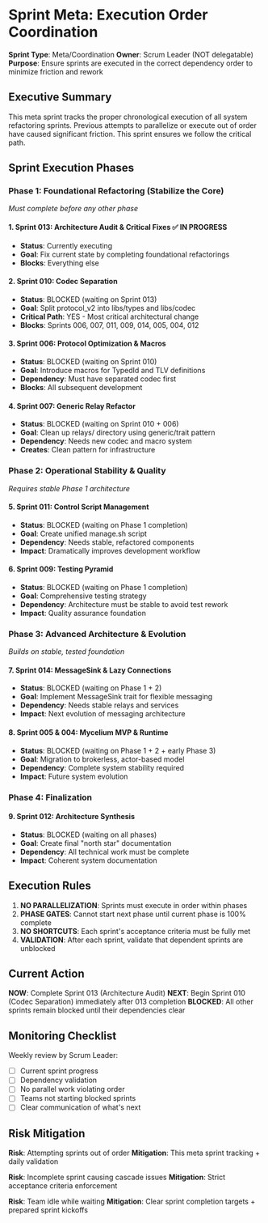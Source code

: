 # Sprint Meta: Execution Order Coordination

**Sprint Type**: Meta/Coordination
**Owner**: Scrum Leader (NOT delegatable)
**Purpose**: Ensure sprints are executed in the correct dependency order to minimize friction and rework

## Executive Summary

This meta sprint tracks the proper chronological execution of all system refactoring sprints. Previous attempts to parallelize or execute out of order have caused significant friction. This sprint ensures we follow the critical path.

## Sprint Execution Phases

### Phase 1: Foundational Refactoring (Stabilize the Core)
*Must complete before any other phase*

#### 1. Sprint 013: Architecture Audit & Critical Fixes ✅ IN PROGRESS
- **Status**: Currently executing
- **Goal**: Fix current state by completing foundational refactorings
- **Blocks**: Everything else

#### 2. Sprint 010: Codec Separation 
- **Status**: BLOCKED (waiting on Sprint 013)
- **Goal**: Split protocol_v2 into libs/types and libs/codec
- **Critical Path**: YES - Most critical architectural change
- **Blocks**: Sprints 006, 007, 011, 009, 014, 005, 004, 012

#### 3. Sprint 006: Protocol Optimization & Macros
- **Status**: BLOCKED (waiting on Sprint 010)
- **Goal**: Introduce macros for TypedId and TLV definitions
- **Dependency**: Must have separated codec first
- **Blocks**: All subsequent development

#### 4. Sprint 007: Generic Relay Refactor
- **Status**: BLOCKED (waiting on Sprint 010 + 006)
- **Goal**: Clean up relays/ directory using generic/trait pattern
- **Dependency**: Needs new codec and macro system
- **Creates**: Clean pattern for infrastructure

### Phase 2: Operational Stability & Quality
*Requires stable Phase 1 architecture*

#### 5. Sprint 011: Control Script Management
- **Status**: BLOCKED (waiting on Phase 1 completion)
- **Goal**: Create unified manage.sh script
- **Dependency**: Needs stable, refactored components
- **Impact**: Dramatically improves development workflow

#### 6. Sprint 009: Testing Pyramid
- **Status**: BLOCKED (waiting on Phase 1 completion)
- **Goal**: Comprehensive testing strategy
- **Dependency**: Architecture must be stable to avoid test rework
- **Impact**: Quality assurance foundation

### Phase 3: Advanced Architecture & Evolution
*Builds on stable, tested foundation*

#### 7. Sprint 014: MessageSink & Lazy Connections
- **Status**: BLOCKED (waiting on Phase 1 + 2)
- **Goal**: Implement MessageSink trait for flexible messaging
- **Dependency**: Needs stable relays and services
- **Impact**: Next evolution of messaging architecture

#### 8. Sprint 005 & 004: Mycelium MVP & Runtime
- **Status**: BLOCKED (waiting on Phase 1 + 2 + early Phase 3)
- **Goal**: Migration to brokerless, actor-based model
- **Dependency**: Complete system stability required
- **Impact**: Future system evolution

### Phase 4: Finalization

#### 9. Sprint 012: Architecture Synthesis
- **Status**: BLOCKED (waiting on all phases)
- **Goal**: Create final "north star" documentation
- **Dependency**: All technical work must be complete
- **Impact**: Coherent system documentation

## Execution Rules

1. **NO PARALLELIZATION**: Sprints must execute in order within phases
2. **PHASE GATES**: Cannot start next phase until current phase is 100% complete
3. **NO SHORTCUTS**: Each sprint's acceptance criteria must be fully met
4. **VALIDATION**: After each sprint, validate that dependent sprints are unblocked

## Current Action

**NOW**: Complete Sprint 013 (Architecture Audit)
**NEXT**: Begin Sprint 010 (Codec Separation) immediately after 013 completion
**BLOCKED**: All other sprints remain blocked until their dependencies clear

## Monitoring Checklist

Weekly review by Scrum Leader:
- [ ] Current sprint progress
- [ ] Dependency validation
- [ ] No parallel work violating order
- [ ] Teams not starting blocked sprints
- [ ] Clear communication of what's next

## Risk Mitigation

**Risk**: Attempting sprints out of order
**Mitigation**: This meta sprint tracking + daily validation

**Risk**: Incomplete sprint causing cascade issues
**Mitigation**: Strict acceptance criteria enforcement

**Risk**: Team idle while waiting
**Mitigation**: Clear sprint completion targets + prepared sprint kickoffs